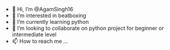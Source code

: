 - 👋 Hi, I’m @AgamSingh16
- 👀 I’m interested in beatboxing
- 🌱 I’m currently learning python
- 💞️ I’m looking to collaborate on python project for beginner or intermediate level
- 📫 How to reach me ...

<!---
AgamSingh16/AgamSingh16 is a ✨ special ✨ repository because its `README.md` (this file) appears on your GitHub profile.
You can click the Preview link to take a look at your changes.
--->
